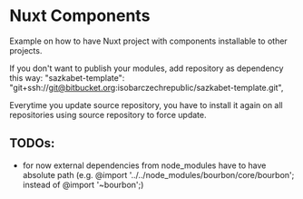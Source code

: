 # Nuxt Components
Example on how to have Nuxt project with components installable to other projects.

If you don't want to publish your modules, add repository as dependency this way:
"sazkabet-template": "git+ssh://git@bitbucket.org:isobarczechrepublic/sazkabet-template.git",

Everytime you update source repository, you have to install it again on all repositories using source repository to force update.

## TODOs:
- for now external dependencies from node_modules have to have absolute path (e.g. @import '../../node_modules/bourbon/core/bourbon'; instead of @import '~bourbon';)
